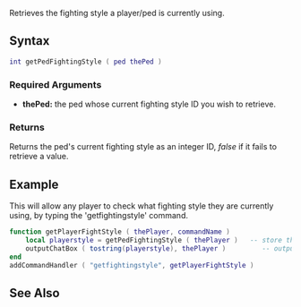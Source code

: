 Retrieves the fighting style a player/ped is currently using.

Syntax
------

``` lua
int getPedFightingStyle ( ped thePed ) 
```

### Required Arguments

-   **thePed:** the ped whose current fighting style ID you wish to retrieve.

### Returns

Returns the ped's current fighting style as an integer ID, *false* if it fails to retrieve a value.

Example
-------

This will allow any player to check what fighting style they are currently using, by typing the 'getfightingstyle' command.

``` lua
function getPlayerFightStyle ( thePlayer, commandName )
    local playerstyle = getPedFightingStyle ( thePlayer )   -- store the fighting style in a variable
    outputChatBox ( tostring(playerstyle), thePlayer )         -- output it to the player
end
addCommandHandler ( "getfightingstyle", getPlayerFightStyle )
```

See Also
--------
